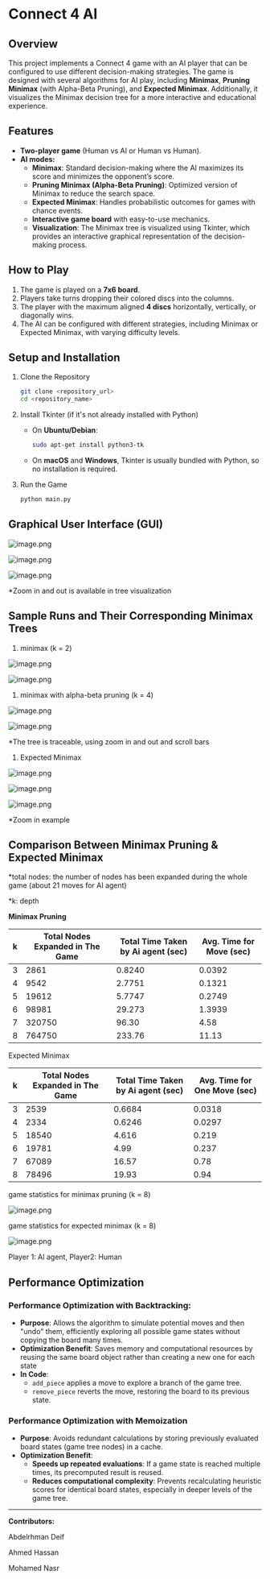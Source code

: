 # Connect 4 AI

## Overview

This project implements a Connect 4 game with an AI player that can be configured to use different decision-making strategies. The game is designed with several algorithms for AI play, including **Minimax**, **Pruning Minimax** (with Alpha-Beta Pruning), and **Expected Minimax**. Additionally, it visualizes the Minimax decision tree for a more interactive and educational experience.

## Features

- **Two-player game** (Human vs AI or Human vs Human).
- **AI modes:**
    - **Minimax**: Standard decision-making where the AI maximizes its score and minimizes the opponent’s score.
    - **Pruning Minimax (Alpha-Beta Pruning)**: Optimized version of Minimax to reduce the search space.
    - **Expected Minimax**: Handles probabilistic outcomes for games with chance events.
    - **Interactive game board** with easy-to-use mechanics.
    - **Visualization**: The Minimax tree is visualized using Tkinter, which provides an interactive graphical representation of the decision-making process.

## How to Play

1. The game is played on a **7x6 board**.
2. Players take turns dropping their colored discs into the columns.
3. The player with the maximum aligned **4 discs** horizontally, vertically, or diagonally wins.
4. The AI can be configured with different strategies, including Minimax or Expected Minimax, with varying difficulty levels.

## Setup and Installation

1. Clone the Repository
    
    ```bash
    git clone <repository_url>
    cd <repository_name>
    ```
    
2. Install Tkinter (if it's not already installed with Python)
    - On **Ubuntu/Debian**:
        
        ```bash
        sudo apt-get install python3-tk
        ```
        
    - On **macOS** and **Windows**, Tkinter is usually bundled with Python, so no installation is required.
3. Run the Game
    
    ```bash
    python main.py
    ```
    

## Graphical User Interface (GUI)

![image.png](assets/images/image.png)

![image.png](assets/images/image%201.png)

![image.png](assets/images/tree.png)

*Zoom in and out is available in tree visualization

## Sample Runs and Their Corresponding Minimax Trees

1. minimax (k = 2)

![image.png](assets/images/image%202.png)

![image.png](assets/images/image%203.png)

1. minimax with alpha-beta pruning (k = 4)

![image.png](assets/images/image%204.png)

![image.png](assets/images/image%205.png)

*The tree is traceable, using zoom in and out and scroll bars 

1. Expected Minimax 

![image.png](assets/images/image%206.png)

![image.png](assets/images/image%207.png)

![image.png](assets/images/image%208.png)

*Zoom in example

## Comparison Between Minimax Pruning & Expected Minimax

*total nodes: the number of nodes has been expanded during the whole game (about 21 moves for AI agent)

*k: depth

**Minimax Pruning**

| k | Total Nodes Expanded in The Game  | Total Time Taken by Ai agent (sec) | Avg. Time for Move (sec) |
| --- | --- | --- | --- |
| 3 | 2861 | 0.8240 | 0.0392 |
| 4 | 9542 | 2.7751 | 0.1321 |
| 5 | 19612 | 5.7747 | 0.2749 |
| 6 | 98981 | 29.273 | 1.3939 |
| 7 | 320750 | 96.30 | 4.58 |
| 8 | 764750 | 233.76 | 11.13 |

Expected Minimax

| k | Total Nodes Expanded in The Game | Total Time Taken by Ai agent (sec) | Avg. Time for One Move (sec) |
| --- | --- | --- | --- |
| 3 | 2539 | 0.6684 | 0.0318 |
| 4 | 2334 | 0.6246 | 0.0297 |
| 5 | 18540 | 4.616 |  0.219 |
| 6 | 19781 | 4.99 | 0.237 |
| 7 | 67089 | 16.57 |  0.78 |
| 8 | 78496 | 19.93 | 0.94 |

game statistics for minimax pruning (k = 8)

![image.png](assets/images/image%209.png)

game statistics for expected minimax (k = 8)

![image.png](assets/images/image%2010.png)

Player 1: AI agent, Player2: Human

## Performance Optimization

### Performance Optimization with Backtracking:

- **Purpose**: Allows the algorithm to simulate potential moves and then "undo" them, efficiently exploring all possible game states without copying the board many times.
- **Optimization Benefit**: Saves memory and computational resources by reusing the same board object rather than creating a new one for each state
- **In Code**:
    - `add_piece` applies a move to explore a branch of the game tree.
    - `remove_piece` reverts the move, restoring the board to its previous state.

### **Performance Optimization with Memoization**

- **Purpose**: Avoids redundant calculations by storing previously evaluated board states (game tree nodes) in a cache.
- **Optimization Benefit**:
    - **Speeds up repeated evaluations**: If a game state is reached multiple times, its precomputed result is reused.
    - **Reduces computational complexity**: Prevents recalculating heuristic scores for identical board states, especially in deeper levels of the game tree.

---

**Contributors:**

Abdelrhman Deif 

Ahmed Hassan  

Mohamed Nasr
